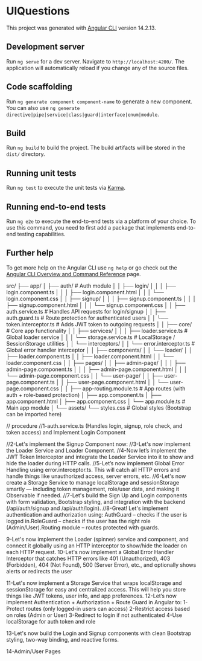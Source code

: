 # UIQuestions

This project was generated with [Angular CLI](https://github.com/angular/angular-cli) version 14.2.13.

## Development server

Run `ng serve` for a dev server. Navigate to `http://localhost:4200/`. The application will automatically reload if you change any of the source files.

## Code scaffolding

Run `ng generate component component-name` to generate a new component. You can also use `ng generate directive|pipe|service|class|guard|interface|enum|module`.

## Build

Run `ng build` to build the project. The build artifacts will be stored in the `dist/` directory.

## Running unit tests

Run `ng test` to execute the unit tests via [Karma](https://karma-runner.github.io).

## Running end-to-end tests

Run `ng e2e` to execute the end-to-end tests via a platform of your choice. To use this command, you need to first add a package that implements end-to-end testing capabilities.

## Further help

To get more help on the Angular CLI use `ng help` or go check out the [Angular CLI Overview and Command Reference](https://angular.io/cli) page.


src/
├── app/
│   ├── auth/                          # Auth module
│   │   ├── login/
│   │   │   ├── login.component.ts
│   │   │   ├── login.component.html
│   │   │   └── login.component.css
│   │   ├── signup/
│   │   │   ├── signup.component.ts
│   │   │   ├── signup.component.html
│   │   │   └── signup.component.css
│   │   ├── auth.service.ts            # Handles API requests for login/signup
│   │   ├── auth.guard.ts              # Route protection for authenticated users
│   │   └── token.interceptor.ts       # Adds JWT token to outgoing requests
│
│   ├── core/                          # Core app functionality
│   │   ├── services/
│   │   │   ├── loader.service.ts      # Global loader service
│   │   │   └── storage.service.ts     # LocalStorage / SessionStorage utilities
│   │   └── interceptors/
│   │       └── error.interceptor.ts   # Global error handler interceptor
│
│   ├── components/
│   │   └── loader/
│   │       ├── loader.component.ts
│   │       ├── loader.component.html
│   │       └── loader.component.css
│
│   ├── pages/
│   │   ├── admin-page/
│   │   │   ├── admin-page.component.ts
│   │   │   ├── admin-page.component.html
│   │   │   └── admin-page.component.css
│   │   └── user-page/
│   │       ├── user-page.component.ts
│   │       ├── user-page.component.html
│   │       └── user-page.component.css
│
│   ├── app-routing.module.ts         # App routes (with auth + role-based protection)
│   ├── app.component.ts
│   ├── app.component.html
│   ├── app.component.css
│   └── app.module.ts                 # Main app module
│
└── assets/
└── styles.css                        # Global styles (Bootstrap can be imported here)



// procedure
//1-auth.service.ts (Handles login, signup, role check, and token access) and Implement Login Component


//2-Let's implement the Signup Component now:
//3-Let's now implement the Loader Service and Loader Component.
//4-Now let’s implement the JWT Token Interceptor and integrate the Loader Service into it to show and hide the loader during HTTP calls.
//5-Let’s now implement Global Error Handling using error.interceptor.ts. This will catch all HTTP errors and handle things like unauthorized access, server errors, etc.
//6-Let's now create a Storage Service to manage localStorage and sessionStorage smartly — including token management, role/user data, and making it Observable if needed.
//7-Let's build the Sign Up and Login components with form validation, Bootstrap styling, and integration with the backend (/api/auth/signup and /api/auth/login).
//8-Great! Let's implement authentication and authorization using: AuthGuard – checks if the user is logged in.RoleGuard – checks if the user has the right role (Admin/User).Routing module – routes protected with guards.

9-Let's now implement the Loader (spinner) service and component, and connect it globally using an HTTP interceptor to show/hide the loader on each HTTP request.
10-Let's now implement a Global Error Handler Interceptor that catches HTTP errors like 401 (Unauthorized), 403 (Forbidden), 404 (Not Found), 500 (Server Error), etc., and optionally shows alerts or redirects the user

11-Let's now implement a Storage Service that wraps localStorage and sessionStorage for easy and centralized access. This will help you store things like JWT tokens, user info, and app preferences.
12-Let’s now implement Authentication + Authorization + Route Guard in Angular to:
    1- Protect routes (only logged-in users can access)
    2-Restrict access based on roles (Admin or User)
    3-Redirect to login if not authenticated
    4-Use localStorage for auth token and role

13-Let's now build the Login and Signup components with clean Bootstrap styling, two-way binding, and reactive forms.

14-Admin/User Pages